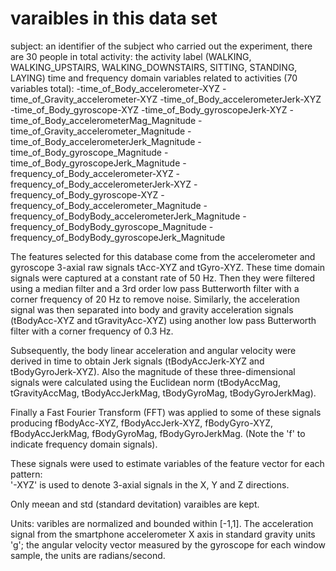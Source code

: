 # varaibles in this data set
subject: an identifier of the subject who carried out the experiment, there are 30 people in total
activity: the activity label (WALKING, WALKING_UPSTAIRS, WALKING_DOWNSTAIRS, SITTING, STANDING, LAYING)
time and frequency domain variables related to activities (70 variables total):
-time_of_Body_accelerometer-XYZ
-time_of_Gravity_accelerometer-XYZ
-time_of_Body_accelerometerJerk-XYZ
-time_of_Body_gyroscope-XYZ
-time_of_Body_gyroscopeJerk-XYZ
-time_of_Body_accelerometerMag_Magnitude
-time_of_Gravity_accelerometer_Magnitude
-time_of_Body_accelerometerJerk_Magnitude
-time_of_Body_gyroscope_Magnitude
-time_of_Body_gyroscopeJerk_Magnitude
-frequency_of_Body_accelerometer-XYZ
-frequency_of_Body_accelerometerJerk-XYZ
-frequency_of_Body_gyroscope-XYZ
-frequency_of_Body_accelerometer_Magnitude
-frequency_of_BodyBody_accelerometerJerk_Magnitude
-frequency_of_BodyBody_gyroscope_Magnitude
-frequency_of_BodyBody_gyroscopeJerk_Magnitude

The features selected for this database come from the accelerometer and gyroscope 3-axial raw signals tAcc-XYZ and tGyro-XYZ. 
These time domain signals were captured at a constant rate of 50 Hz. 
Then they were filtered using a median filter and a 3rd order low pass Butterworth filter with a corner frequency of 
20 Hz to remove noise. Similarly, the acceleration signal was then separated into body and gravity acceleration signals 
(tBodyAcc-XYZ and tGravityAcc-XYZ) using another low pass Butterworth filter with a corner frequency of 0.3 Hz. 

Subsequently, the body linear acceleration and angular velocity were derived in time to obtain Jerk signals (tBodyAccJerk-XYZ 
and tBodyGyroJerk-XYZ). Also the magnitude of these three-dimensional signals were calculated using the Euclidean norm 
(tBodyAccMag, tGravityAccMag, tBodyAccJerkMag, tBodyGyroMag, tBodyGyroJerkMag). 

Finally a Fast Fourier Transform (FFT) was applied to some of these signals producing fBodyAcc-XYZ, fBodyAccJerk-XYZ, 
fBodyGyro-XYZ, fBodyAccJerkMag, fBodyGyroMag, fBodyGyroJerkMag. (Note the 'f' to indicate frequency domain signals). 

These signals were used to estimate variables of the feature vector for each pattern:  
'-XYZ' is used to denote 3-axial signals in the X, Y and Z directions.

Only meean and std (standard devitation) varaibles are kept.

Units: varibles are normalized and bounded within [-1,1]. The acceleration signal from the smartphone accelerometer 
X axis in standard gravity units 'g'; the angular velocity vector measured by the gyroscope for each window sample, 
the units are radians/second.

